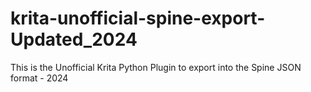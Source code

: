 # krita-unofficial-spine-export-Updated_2024
This is the Unofficial Krita Python Plugin to export into the Spine JSON format - 2024
